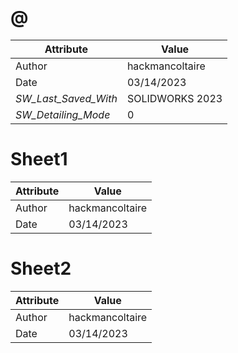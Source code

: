 # @
| Attribute | Value |
| ---  | ---     |
| Author | hackmancoltaire |
| Date | 03/14/2023 |
| _SW_Last_Saved_With_ | SOLIDWORKS 2023 |
| _SW_Detailing_Mode_ | 0 |
# Sheet1
| Attribute | Value |
| ---  | ---     |
| Author | hackmancoltaire |
| Date | 03/14/2023 |
# Sheet2
| Attribute | Value |
| ---  | ---     |
| Author | hackmancoltaire |
| Date | 03/14/2023 |
